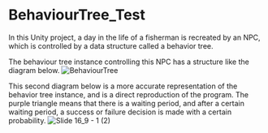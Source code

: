 # BehaviourTree_Test
In this Unity project, a day in the life of a fisherman is recreated by an NPC, which is controlled by a data structure called a behavior tree.

The behaviour tree instance controlling this NPC has a structure like the diagram below.
![BehaviourTree](https://user-images.githubusercontent.com/66341676/189650557-ac03cf38-b9cd-4d9d-ba05-ceac14f24403.png)

This second diagram below is a more accurate representation of the behavior tree instance, and is a direct reproduction of the program. The purple triangle means that there is a waiting period, and after a certain waiting period, a success or failure decision is made with a certain probability.
![Slide 16_9 - 1 (2)](https://user-images.githubusercontent.com/66341676/189804781-50f9b26d-efb5-42c8-8dd9-1a97d395ac3b.png)

